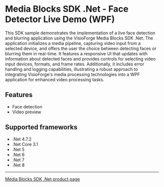 # Media Blocks SDK .Net - Face Detector Live Demo (WPF)

This SDK sample demonstrates the implementation of a live face detection and blurring application using the VisioForge Media Blocks SDK .Net. The application initializes a media pipeline, capturing video input from a selected device, and offers the user the choice between detecting faces or blurring them in real-time. It features a responsive UI that updates with information about detected faces and provides controls for selecting video input devices, formats, and frame rates. Additionally, it includes error handling and logging capabilities, illustrating a robust approach to integrating VisioForge's media processing technologies into a WPF application for enhanced video processing tasks.

## Features

- Face detection
- Video preview

## Supported frameworks

- .Net 4.7.2
- .Net Core 3.1
- .Net 5
- .Net 6
- .Net 7
- .Net 8

---

[Media Blocks SDK .Net product page](https://www.visioforge.com/media-blocks-sdk)
